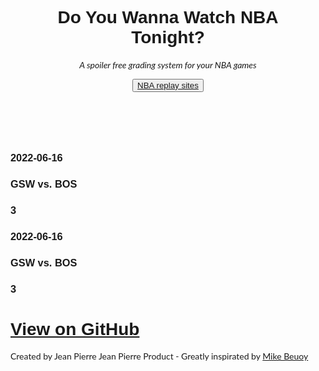 <!DOCTYPE html>
<html lang="en">
<head>
<title>W3.CSS Template</title>
<meta charset="UTF-8">
<meta name="viewport" content="width=device-width, initial-scale=1">
<link rel="stylesheet" href="https://www.w3schools.com/w3css/4/w3.css">
<link rel="stylesheet" href="https://fonts.googleapis.com/css?family=Lato">
<link rel="stylesheet" href="https://fonts.googleapis.com/css?family=Montserrat">
<link rel="stylesheet" href="https://cdnjs.cloudflare.com/ajax/libs/font-awesome/4.7.0/css/font-awesome.min.css">
<style>
body,h1,h2,h4,h5,h6 {font-family: "Lato", sans-serif}
.w3-bar,h1,h3,button {font-family: "Montserrat", sans-serif}
.fa-anchor,.fa-coffee {font-size:200px}
</style>
</head>
<body>

<!-- Header -->
<header class="w3-container w3-red w3-center" style="padding:40px 16px">
  <h1 class="w3-margin w3-jumbo">Do You Wanna Watch NBA Tonight?</h1>
  <p class="w3-xlarge"><i>A spoiler free grading system for your NBA games</i></p>
  <button class="w3-button w3-blue w3-padding-large w3-large w3-margin-top"><a href="https://nbareplay.net/" target="_blank">NBA replay sites</a></button>
</header>

<!-- First Grid -->
<div class=" w3-white w3-container">
  <div class="w3-content">
    <div class="w3-third w3-center">
      <h3 class="w3-text-blue"><b>2022-06-16</b></h3>
    </div>
    <div class="w3-third w3-center">
      <h3 class="w3-text-blue">GSW vs. BOS</h3>
    </div> 
    <div class="w3-rest w3-center">
      <h3 class="w3-text-blue">3</h3>
    </div>
  </div>
</div>

<!-- Second Grid -->
<div class=" w3-light-grey w3-container">
  <div class="w3-content">
    <div class="w3-third w3-center">
      <h3 class="w3-text-blue"><b>2022-06-16</b></h3>
    </div>
    <div class="w3-third w3-center">
      <h3 class="w3-text-blue">GSW vs. BOS</h3>
    </div> 
    <div class="w3-rest w3-center">
      <h3 class="w3-text-blue">3</h3>
    </div>
  </div>
</div>



<div class="w3-container w3-blue w3-center w3-padding-64">
    <h1 class="w3-margin w3-xlarge"><a href="https://github.com/LouHeb/doUwatchNBAtonight" class="btn">View on GitHub</a></h1>
 <p>Created by Jean Pierre Jean Pierre Product - Greatly inspirated by <a href="http://stats.inpredictable.com/nba/preCap.php" class="btn">Mike Beuoy</a></p>
</div>


</body>
</html>
